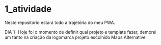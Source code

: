 # 1_atividade
Neste repositório estará todo a trajetória do meu PWA.

 DIA 1-
   Hoje foi o momento de definir qual projeto e template fazer, demorei um tanto na criação da logomarca
   projeto escolhido
   Maps Alternative
